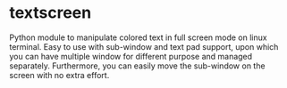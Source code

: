 # textscreen
Python module to manipulate colored text in full screen mode on linux terminal. Easy to use with sub-window and text pad support, upon which you can have multiple window for different purpose and managed separately. Furthermore, you can easily move the sub-window on the screen with no extra effort. 
